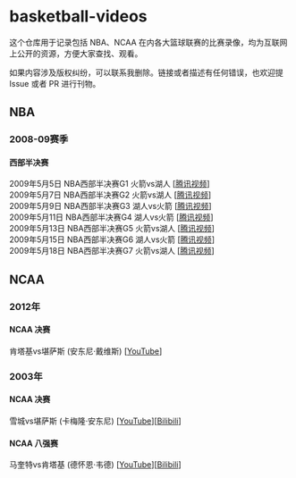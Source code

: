 # basketball-videos

这个仓库用于记录包括 NBA、NCAA 在内各大篮球联赛的比赛录像，均为互联网上公开的资源，方便大家查找、观看。

如果内容涉及版权纠纷，可以联系我删除。链接或者描述有任何错误，也欢迎提 Issue 或者 PR 进行刊物。

## NBA

### 2008-09赛季

#### 西部半决赛

2009年5月5日 NBA西部半决赛G1 火箭vs湖人 [[腾讯视频](https://v.qq.com/x/page/n0165i2uo5r.html)]\
2009年5月7日 NBA西部半决赛G2 火箭vs湖人 [[腾讯视频](https://v.qq.com/x/page/q0165et0p8v.html)]\
2009年5月9日 NBA西部半决赛G3 湖人vs火箭 [[腾讯视频](https://v.qq.com/x/page/m016564m1xr.html)]\
2009年5月11日 NBA西部半决赛G4 湖人vs火箭 [[腾讯视频](https://v.qq.com/x/page/z01657eu90k.html)]\
2009年5月13日 NBA西部半决赛G5 火箭vs湖人 [[腾讯视频](https://v.qq.com/x/page/k01656bzozo.html)]\
2009年5月15日 NBA西部半决赛G6 湖人vs火箭 [[腾讯视频](https://v.qq.com/x/page/h0165x8mxon.html)]\
2009年5月18日 NBA西部半决赛G7 火箭vs湖人 [[腾讯视频](https://v.qq.com/x/page/e0165743kux.html)]

## NCAA

### 2012年

#### NCAA 决赛

肯塔基vs堪萨斯 (安东尼·戴维斯) [[YouTube](https://www.youtube.com/watch?v=jZj2UkglB9E)]

### 2003年

#### NCAA 决赛

雪城vs堪萨斯 (卡梅隆·安东尼) [[YouTube](https://www.youtube.com/watch?v=pl9cPZehbQw)][[Bilibili](https://www.bilibili.com/video/BV1bb4y1m7hy)]

#### NCAA 八强赛

马奎特vs肯塔基 (德怀恩·韦德) [[YouTube](https://www.youtube.com/watch?v=BhuKDbIkTzo)][[Bilibili](https://www.bilibili.com/video/BV1CQ4y1Y7Ts)]

